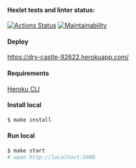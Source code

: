 
#### Hexlet tests and linter status:

[![Actions Status](https://github.com/ysemenyuk/frontend-project-lvl4/workflows/hexlet-check/badge.svg)](https://github.com/ysemenyuk/frontend-project-lvl4/actions)
[![Maintainability](https://api.codeclimate.com/v1/badges/ae29acd66ac81196b3e0/maintainability)](https://codeclimate.com/github/ysemenyuk/frontend-project-lvl4/maintainability)

#### Deploy

https://dry-castle-92622.herokuapp.com/

#### Requirements

[Heroku CLI](https://devcenter.heroku.com/articles/heroku-cli)

#### Install local

```sh
$ make install
```

#### Run local

```sh
$ make start
# open http://localhost:5000
```
